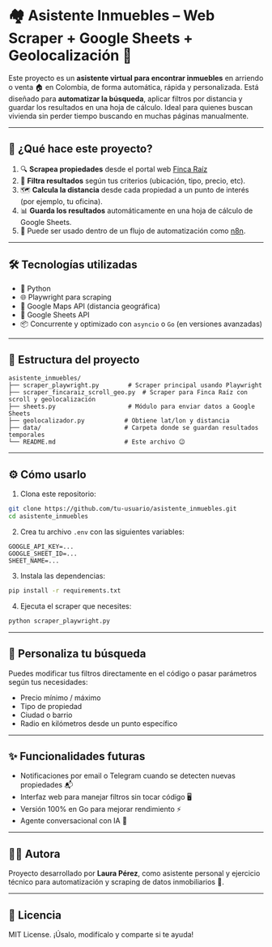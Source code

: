# 🏘️ Asistente Inmuebles – Web Scraper + Google Sheets + Geolocalización 📍

Este proyecto es un **asistente virtual para encontrar inmuebles** en arriendo o venta 🏠 en Colombia, de forma automática, rápida y personalizada. Está diseñado para **automatizar la búsqueda**, aplicar filtros por distancia y guardar los resultados en una hoja de cálculo. Ideal para quienes buscan vivienda sin perder tiempo buscando en muchas páginas manualmente.

---

## 🚀 ¿Qué hace este proyecto?

1. 🔍 **Scrapea propiedades** desde el portal web [Finca Raíz](https://fincaraiz.com.co) 
2. 🧠 **Filtra resultados** según tus criterios (ubicación, tipo, precio, etc).
3. 🗺️ **Calcula la distancia** desde cada propiedad a un punto de interés (por ejemplo, tu oficina).
4. 📊 **Guarda los resultados** automáticamente en una hoja de cálculo de Google Sheets.
5. 🤖 Puede ser usado dentro de un flujo de automatización como [n8n](https://n8n.io).

---

## 🛠️ Tecnologías utilizadas

- 🐍 Python
- 🌐 Playwright para scraping
- 📍 Google Maps API (distancia geográfica)
- 📄 Google Sheets API
- 📦 Concurrente y optimizado con `asyncio` o `Go` (en versiones avanzadas)

---

## 📁 Estructura del proyecto

```
asistente_inmuebles/
├── scraper_playwright.py        # Scraper principal usando Playwright
├── scraper_fincaraiz_scroll_geo.py  # Scraper para Finca Raíz con scroll y geolocalización
├── sheets.py                    # Módulo para enviar datos a Google Sheets
├── geolocalizador.py           # Obtiene lat/lon y distancia
├── data/                       # Carpeta donde se guardan resultados temporales
└── README.md                   # Este archivo 😉
```

---

## ⚙️ Cómo usarlo

1. Clona este repositorio:

```bash
git clone https://github.com/tu-usuario/asistente_inmuebles.git
cd asistente_inmuebles
```

2. Crea tu archivo `.env` con las siguientes variables:

```
GOOGLE_API_KEY=...
GOOGLE_SHEET_ID=...
SHEET_NAME=...
```

3. Instala las dependencias:

```bash
pip install -r requirements.txt
```

4. Ejecuta el scraper que necesites:

```bash
python scraper_playwright.py
```

---

## 🧠 Personaliza tu búsqueda

Puedes modificar tus filtros directamente en el código o pasar parámetros según tus necesidades:

- Precio mínimo / máximo
- Tipo de propiedad
- Ciudad o barrio
- Radio en kilómetros desde un punto específico

---

## ✨ Funcionalidades futuras

- Notificaciones por email o Telegram cuando se detecten nuevas propiedades 📬
- Interfaz web para manejar filtros sin tocar código 🖥️
- Versión 100% en Go para mejorar rendimiento ⚡
- Agente conversacional con IA 🤖

---

## 🙋‍♀️ Autora

Proyecto desarrollado por **Laura Pérez**, como asistente personal y ejercicio técnico para automatización y scraping de datos inmobiliarios 🧩.

---

## 💌 Licencia

MIT License. ¡Úsalo, modifícalo y comparte si te ayuda!
